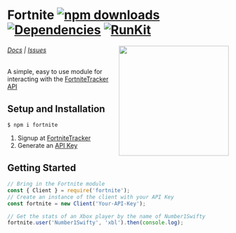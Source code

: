 # Fortnite [![npm downloads](https://img.shields.io/npm/dt/fortnite.svg?maxAge=3600)](https://www.npmjs.com/package/fortnite) [![Dependencies](https://img.shields.io/david/ickerio/fortnite.svg?maxAge=3600)](https://david-dm.org/ickerio/fortnite) [![RunKit](https://badge.runkitcdn.com/fortnite.svg)](https://npm.runkit.com/fortnite)

<img src="https://upload.wikimedia.org/wikipedia/commons/3/36/Fortnite.png" width="250" align="right" />

###### [Docs](docs/api.md) | [Issues](https://github.com/ickerio/fortnite/issues)

A simple, easy to use module for interacting with the [FortniteTracker](https://fortnitetracker.com/) [API](https://fortnitetracker.com/site-api)

## Setup and Installation
```
$ npm i fortnite
```

1. Signup at [FortniteTracker](https://fortnitetracker.com/)
2. Generate an [API Key](https://fortnitetracker.com/site-api)

## Getting Started
```js
// Bring in the Fortnite module
const { Client } = require('fortnite');
// Create an instance of the client with your API Key
const fortnite = new Client('Your-API-Key');

// Get the stats of an Xbox player by the name of Number1Swifty
fortnite.user('Number1Swifty', 'xbl').then(console.log);
```